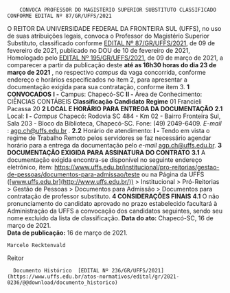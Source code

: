         CONVOCA PROFESSOR DO MAGISTÉRIO SUPERIOR SUBSTITUTO CLASSIFICADO CONFORME EDITAL Nº 87/GR/UFFS/2021  

 O REITOR DA UNIVERSIDADE FEDERAL DA FRONTEIRA SUL (UFFS), no uso de suas atribuições legais, convoca o Professor do Magistério Superior Substituto, classificado conforme [EDITAL Nº 87/GR/UFFS/2021](https://www.uffs.edu.br/atos-normativos/edital/gr/2021-0087), de 09 de fevereiro de 2021, publicado no DOU de 10 de fevereiro de 2021, Homologado pelo [EDITAL Nº 195/GR/UFFS/2021](https://www.uffs.edu.br/atos-normativos/edital/gr/2021-0195), de 09 de março de 2021, a comparecer a partir da publicação deste **até as 16h30 horas do dia 23 de março de 2021** , no respectivo *campus*  da vaga concorrida, conforme endereço e horários especificados no item 2, para apresentar a documentação exigida para sua contratação, conforme item 3.     **1 CONVOCADOS**   **I -**  Campus: Chapecó-SC  **II -**  Área de Conhecimento: CIÊNCIAS CONTÁBEIS     **Classificação**     **Candidato**     **Regime**      01   Francieli Pacassa   20        **2 LOCAL E HORÁRIO PARA ENTREGA DA DOCUMENTAÇÃO**   **2.1**  Local:  **I -**  *Campus*  Chapecó: Rodovia SC 484 - Km 02 - Bairro Fronteira Sul, Sala 203 - Bloco da Biblioteca, Chapecó-SC. Fone: (49) 2049-6409. *E-mail* : agp.ch@uffs.edu.br *.*   **2.2**  Horário de atendimento:  **I -**  Tendo em vista o regime de Trabalho Remoto pelos servidores se faz necessário agendar horário para a entrega da documentação pelo *e-mail*  agp.ch@uffs.edu.br.     **3 DOCUMENTAÇÃO EXIGIDA PARA ASSINATURA DO CONTRATO**   **3.1**  A documentação exigida encontra-se disponível no seguinte endereço eletrônico, item: <https://www.uffs.edu.br/institucional/pro-reitorias/gestao-de-pessoas/documentos-para-admissao/teste> ou na Página da UFFS ([www.uffs.edu.br](http://www.uffs.edu.br/)) > Institucional > Pró-Reitorias > Gestão de Pessoas > Documentos para Admissão > Documentos para contratação de professor substituto.     **4 CONSIDERAÇÕES FINAIS**   **4.1**  O não pronunciamento do candidato aprovado no prazo estabelecido facultará à Administração da UFFS a convocação dos candidatos seguintes, sendo seu nome excluído da lista de classificação.      **Data do ato:** Chapecó-SC, 16 de março de 2021.   
 **Data de publicação:**  16 de março de 2021. 

    Marcelo Recktenvald   
 Reitor 

      Documento Histórico  [EDITAL Nº 236/GR/UFFS/2021](https://www.uffs.edu.br/atos-normativos/edital/gr/2021-0236/@@download/documento_historico)     
      